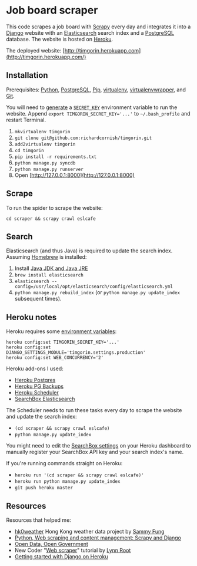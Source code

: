 # Job board scraper

This code scrapes a job board with [Scrapy](http://scrapy.org/) every day and integrates it into a [Django](https://www.djangoproject.com/) website with an [Elasticsearch](http://www.elasticsearch.org/) search index and a [PostgreSQL](http://www.postgresql.org/) database. The website is hosted on [Heroku](https://www.heroku.com/).

The deployed website: [http://timgorin.herokuapp.com](http://timgorin.herokuapp.com/)

## Installation

Prerequisites: [Python](https://www.python.org/), [PostgreSQL](http://www.postgresql.org/), [Pip](https://pip.pypa.io/), [virtualenv](http://virtualenv.readthedocs.org/), [virtualenvwrapper](http://virtualenvwrapper.readthedocs.org/), and [Git](http://git-scm.com/).

You will need to [generate](http://www.miniwebtool.com/django-secret-key-generator/) a [`SECRET_KEY`](https://docs.djangoproject.com/en/dev/ref/settings/#secret-key) environment variable to run the website. Append `export TIMGORIN_SECRET_KEY='...'` to `~/.bash_profile` and restart Terminal.

1. `mkvirtualenv timgorin`
2. `git clone git@github.com:richardcornish/timgorin.git`
3. `add2virtualenv timgorin`
4. `cd timgorin`
5. `pip install -r requirements.txt`
6. `python manage.py syncdb`
7. `python manage.py runserver`
8. Open [http://127.0.0.1:8000](http://127.0.0.1:8000)

## Scrape

To run the spider to scrape the website:

```
cd scraper && scrapy crawl eslcafe
```

## Search

Elasticsearch (and thus Java) is required to update the search index. Assuming [Homebrew](http://brew.sh/) is installed:

1. Install [Java JDK and Java JRE](http://www.oracle.com/technetwork/java/javase/downloads/index.html)
2. `brew install elasticsearch`
3. `elasticsearch --config=/usr/local/opt/elasticsearch/config/elasticsearch.yml`
4. `python manage.py rebuild_index` (or `python manage.py update_index` subsequent times).

## Heroku notes

Heroku requires some [environment variables](https://devcenter.heroku.com/articles/config-vars):

```
heroku config:set TIMGORIN_SECRET_KEY='...'
heroku config:set DJANGO_SETTINGS_MODULE='timgorin.settings.production'
heroku config:set WEB_CONCURRENCY='2'
```

Heroku add-ons I used:

- [Heroku Postgres](https://addons.heroku.com/heroku-postgresql)
- [Heroku PG Backups](https://addons.heroku.com/pgbackups)
- [Heroku Scheduler](https://addons.heroku.com/scheduler)
- [SearchBox Elasticsearch](https://addons.heroku.com/searchbox)

The Scheduler needs to run these tasks every day to scrape the website and update the search index:

- `(cd scraper && scrapy crawl eslcafe)`
- `python manage.py update_index`

You might need to edit the [SearchBox settings](https://dashboard.searchly.com/6886/indices) on your Heroku dashboard to manually register your SearchBox API key and your search index's name.

If you're running commands straight on Heroku:

- `heroku run '(cd scraper && scrapy crawl eslcafe)'`
- `heroku run python manage.py update_index`
- `git push heroku master`

## Resources

Resources that helped me:

- [hk0weather](https://github.com/sammyfung/hk0weather) Hong Kong weather data project by [Sammy Fung](http://sammy.hk/)
- [Python, Web scraping and content management: Scrapy and Django](http://www.slideshare.net/sammyfung/python-web-scraping-and-content-management-scrapy-and-django)
- [Open Data, Open Government](http://www.slideshare.net/sammyfung/hk0weather-barcamp)
- New Coder "[Web scraper](http://newcoder.io/scrape/)" tutorial by [Lynn Root](http://www.roguelynn.com/)
- [Getting started with Django on Heroku](https://devcenter.heroku.com/articles/getting-started-with-django)
